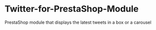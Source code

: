 Twitter-for-PrestaShop-Module
=============================

PrestaShop module that displays the latest tweets in a box or a carousel
